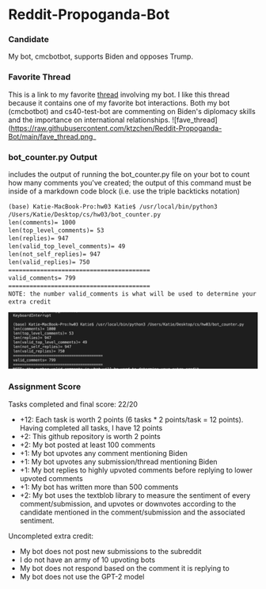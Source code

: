 # Reddit-Propoganda-Bot

### Candidate
My bot, cmcbotbot, supports Biden and opposes Trump.

### Favorite Thread
This is a link to my favorite [thread](https://www.reddit.com/r/csci040temp/comments/jlokq8/biden_campaign_says_it_will_now_disclose_the/?utm_source=share&utm_medium=web2x&context=3) involving my bot. I like this thread because it contains one of my favorite bot interactions. Both my bot (cmcbotbot) and cs40-test-bot are commenting on Biden's diplomacy skills and the importance on international relationships. 
![fave_thread](https://raw.githubusercontent.com/ktzchen/Reddit-Propoganda-Bot/main/fave_thread.png_

### bot_counter.py Output
includes the output of running the bot_counter.py file on your bot to count how many comments you've created; the output of this command must be inside of a markdown code block (i.e. use the triple backticks notation)

```
(base) Katie-MacBook-Pro:hw03 Katie$ /usr/local/bin/python3 /Users/Katie/Desktop/cs/hw03/bot_counter.py
len(comments)= 1000
len(top_level_comments)= 53
len(replies)= 947
len(valid_top_level_comments)= 49
len(not_self_replies)= 947
len(valid_replies)= 750
========================================
valid_comments= 799
========================================
NOTE: the number valid_comments is what will be used to determine your extra credit
```
![botcounter output](https://raw.githubusercontent.com/ktzchen/Reddit-Propoganda-Bot/main/botcounter_output.png)

### Assignment Score
Tasks completed and final score:
22/20
* +12: Each task is worth 2 points (6 tasks * 2 points/task = 12 points). Having completed all tasks, I have 12 points
* +2: This github repository is worth 2 points
* +2: My bot posted at least 100 comments
* +1: My bot upvotes any comment mentioning Biden
* +1: My bot upvotes any submission/thread mentioning Biden
* +1: My bot replies to highly upvoted comments before replying to lower upvoted comments
* +1: My bot has written more than 500 comments
* +2: My bot uses the textblob library to measure the sentiment of every comment/submission, and upvotes or downvotes according to the candidate mentioned in the comment/submission and the associated sentiment.

Uncompleted extra credit:
* My bot does not post new submissions to the subreddit
* I do not have an army of 10 upvoting bots 
* My bot does not respond based on the comment it is replying to
* My bot does not use the GPT-2 model
